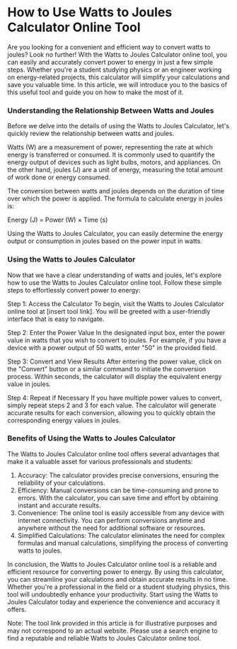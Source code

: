 How to Use Watts to Joules Calculator Online Tool
=================================================

Are you looking for a convenient and efficient way to convert watts to joules? Look no further! With the Watts to Joules Calculator online tool, you can easily and accurately convert power to energy in just a few simple steps. Whether you're a student studying physics or an engineer working on energy-related projects, this calculator will simplify your calculations and save you valuable time. In this article, we will introduce you to the basics of this useful tool and guide you on how to make the most of it.

### Understanding the Relationship Between Watts and Joules

Before we delve into the details of using the Watts to Joules Calculator, let's quickly review the relationship between watts and joules.

Watts (W) are a measurement of power, representing the rate at which energy is transferred or consumed. It is commonly used to quantify the energy output of devices such as light bulbs, motors, and appliances. On the other hand, joules (J) are a unit of energy, measuring the total amount of work done or energy consumed.

The conversion between watts and joules depends on the duration of time over which the power is applied. The formula to calculate energy in joules is:

Energy (J) = Power (W) × Time (s)

Using the Watts to Joules Calculator, you can easily determine the energy output or consumption in joules based on the power input in watts.

### Using the Watts to Joules Calculator

Now that we have a clear understanding of watts and joules, let's explore how to use the Watts to Joules Calculator online tool. Follow these simple steps to effortlessly convert power to energy:

Step 1: Access the Calculator To begin, visit the Watts to Joules Calculator online tool at \[insert tool link\]. You will be greeted with a user-friendly interface that is easy to navigate.

Step 2: Enter the Power Value In the designated input box, enter the power value in watts that you wish to convert to joules. For example, if you have a device with a power output of 50 watts, enter "50" in the provided field.

Step 3: Convert and View Results After entering the power value, click on the "Convert" button or a similar command to initiate the conversion process. Within seconds, the calculator will display the equivalent energy value in joules.

Step 4: Repeat if Necessary If you have multiple power values to convert, simply repeat steps 2 and 3 for each value. The calculator will generate accurate results for each conversion, allowing you to quickly obtain the corresponding energy values in joules.

### Benefits of Using the Watts to Joules Calculator

The Watts to Joules Calculator online tool offers several advantages that make it a valuable asset for various professionals and students:

1. Accuracy: The calculator provides precise conversions, ensuring the reliability of your calculations.
2. Efficiency: Manual conversions can be time-consuming and prone to errors. With the calculator, you can save time and effort by obtaining instant and accurate results.
3. Convenience: The online tool is easily accessible from any device with internet connectivity. You can perform conversions anytime and anywhere without the need for additional software or resources.
4. Simplified Calculations: The calculator eliminates the need for complex formulas and manual calculations, simplifying the process of converting watts to joules.

In conclusion, the Watts to Joules Calculator online tool is a reliable and efficient resource for converting power to energy. By using this calculator, you can streamline your calculations and obtain accurate results in no time. Whether you're a professional in the field or a student studying physics, this tool will undoubtedly enhance your productivity. Start using the Watts to Joules Calculator today and experience the convenience and accuracy it offers.

Note: The tool link provided in this article is for illustrative purposes and may not correspond to an actual website. Please use a search engine to find a reputable and reliable Watts to Joules Calculator online tool.